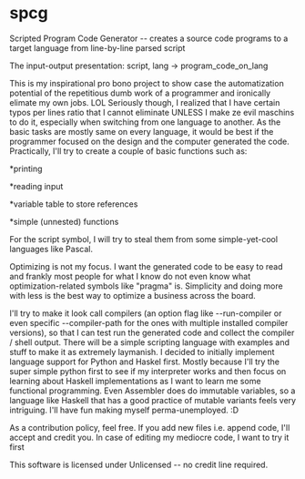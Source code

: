 # spcg
Scripted Program Code Generator -- creates a source code programs to a target language from line-by-line parsed script

The input-output presentation: script, lang -> program_code_on_lang

This is my inspirational pro bono project to show case the automatization potential of the repetitious dumb work of a
programmer and ironically elimate my own jobs. LOL Seriously though, I realized that I have certain typos per lines ratio
that I cannot eliminate UNLESS I make ze evil maschins to do it, especially when switching from one language to another.
As the basic tasks are mostly same on every language, it would be best if the programmer focused on the design and the
computer generated the code. Practically, I'll try to create a couple of basic functions such as:

*printing

*reading input

*variable table to store references

*simple (unnested) functions
 
 For the script symbol, I will try to steal them from some simple-yet-cool languages like Pascal.
 
 Optimizing is not my focus. I want the generated code to be easy to read and frankly most people for what I know
 do not even know what optimization-related symbols like "pragma" is. Simplicity and doing more with less is the best way
 to optimize a business across the board.
 
 I'll try to make it look call compilers (an option flag like --run-compiler or even specific --compiler-path for the
 ones with multiple installed compiler versions), so that I can test run the generated code and collect the compiler
 / shell output. There will be a simple scripting language with examples and stuff to make it as extremely laymanish. 
 I decided to initially implement language support for Python and Haskel first. Mostly because I'll try the super simple
 python first to see if my interpreter works and then focus on learning about Haskell implementations as I want to learn
 me some functional programming. Even Assembler does do immutable variables, so a language like Haskell that has a good
 practice of mutable variants feels very intriguing. I'll have fun making myself perma-unemployed. :D

As a contribution policy, feel free. If you add new files i.e. append code, I'll accept and credit you. In case of editing
my mediocre code, I want to try it first 

This software is licensed under Unlicensed -- no credit line required.
